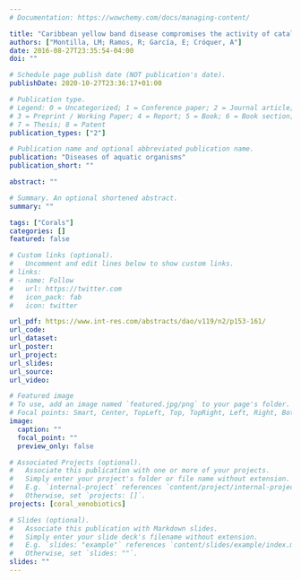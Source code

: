 ```yaml
---
# Documentation: https://wowchemy.com/docs/managing-content/

title: "Caribbean yellow band disease compromises the activity of catalase and glutathione S-transferase in the reef-building coral _Orbicella faveolata_ exposed to anthracene"
authors: ["Montilla, LM; Ramos, R; García, E; Cróquer, A"]
date: 2016-08-27T23:35:54-04:00
doi: ""

# Schedule page publish date (NOT publication's date).
publishDate: 2020-10-27T23:36:17+01:00

# Publication type.
# Legend: 0 = Uncategorized; 1 = Conference paper; 2 = Journal article;
# 3 = Preprint / Working Paper; 4 = Report; 5 = Book; 6 = Book section;
# 7 = Thesis; 8 = Patent
publication_types: ["2"]

# Publication name and optional abbreviated publication name.
publication: "Diseases of aquatic organisms"
publication_short: ""

abstract: ""

# Summary. An optional shortened abstract.
summary: ""

tags: ["Corals"]
categories: []
featured: false

# Custom links (optional).
#   Uncomment and edit lines below to show custom links.
# links:
# - name: Follow
#   url: https://twitter.com
#   icon_pack: fab
#   icon: twitter

url_pdf: https://www.int-res.com/abstracts/dao/v119/n2/p153-161/
url_code:
url_dataset:
url_poster:
url_project:
url_slides:
url_source:
url_video:

# Featured image
# To use, add an image named `featured.jpg/png` to your page's folder. 
# Focal points: Smart, Center, TopLeft, Top, TopRight, Left, Right, BottomLeft, Bottom, BottomRight.
image:
  caption: ""
  focal_point: ""
  preview_only: false

# Associated Projects (optional).
#   Associate this publication with one or more of your projects.
#   Simply enter your project's folder or file name without extension.
#   E.g. `internal-project` references `content/project/internal-project/index.md`.
#   Otherwise, set `projects: []`.
projects: [coral_xenobiotics]

# Slides (optional).
#   Associate this publication with Markdown slides.
#   Simply enter your slide deck's filename without extension.
#   E.g. `slides: "example"` references `content/slides/example/index.md`.
#   Otherwise, set `slides: ""`.
slides: ""
---
```


